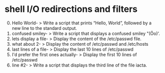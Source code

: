 # shell I/O redirections and filters
0. Hello World- > Write a script that prints “Hello, World”, followed by a new line to the standard output.
1. confused smiley- > Write a script that displays a confused smiley "(Ôo)'.
2. lets display a file- > Display the content of the /etc/passwd file.
3. what about 2- > Display the content of /etc/passwd and /etc/hosts
4. last lines of a file- > Display the last 10 lines of /etc/passwd
5. I'd prefer the first ones actually- > Display the first 10 lines of /etc/passwd
6. line #2- > Write a script that displays the third line of the file iacta.
